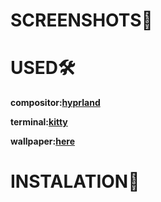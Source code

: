 # SCREENSHOTS🌲


# USED🛠️
**compositor:[hyprland](https://github.com/hyprwm/Hyprland)**

**terminal:[kitty](https://github.com/kovidgoyal/kitty)**






**wallpaper:[here](https://wallhaven.cc/w/76evl9)**
# INSTALATION📮

